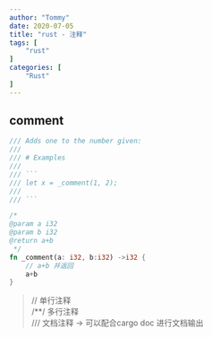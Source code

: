 ```yaml
---
author: "Tommy"
date: 2020-07-05
title: "rust - 注释"
tags: [
    "rust"
]
categories: [
    "Rust"
]
---
```


## comment

```rust
/// Adds one to the number given:
///
/// # Examples
///
/// ```
/// let x = _comment(1, 2);
///
/// ```

/*
@param a i32
@param b i32
@return a+b
 */
fn _comment(a: i32, b:i32) ->i32 {
    // a+b 并返回
    a+b
}
```

> // 单行注释  
> /**/ 多行注释  
> /// 文档注释 -> 可以配合cargo doc 进行文档输出